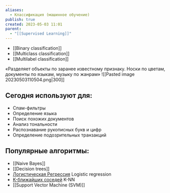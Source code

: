 ```yaml
---
aliases:
  - Классификация (машинное обучение)
publish: true
created: 2023-05-03 11:01
parent:
  - "[[Supervised Learning]]"
---
```


- [[Binary classification]]
- [[Multiclass classification]]
- [[Multilabel classification]]


«Разделяет объекты по заранее известному признаку. Носки по цветам, документы по языкам, музыку по жанрам»
![[Pasted image 20230503110504.png|300]]

## Сегодня используют для:
-   Спам-фильтры
-   Определение языка
-   Поиск похожих документов
-   Анализ тональности
-   Распознавание рукописных букв и цифр
-   Определение подозрительных транзакций

## Популярные алгоритмы:
- [[Naive Bayes]]
- [[Decision trees]]
- [Логистическая Регрессия](https://ru.wikipedia.org/wiki/%D0%9B%D0%BE%D0%B3%D0%B8%D1%81%D1%82%D0%B8%D1%87%D0%B5%D1%81%D0%BA%D0%B0%D1%8F_%D1%80%D0%B5%D0%B3%D1%80%D0%B5%D1%81%D1%81%D0%B8%D1%8F) Logistic regression
- [K-ближайших соседей](https://ru.wikipedia.org/wiki/%D0%9C%D0%B5%D1%82%D0%BE%D0%B4_k-%D0%B1%D0%BB%D0%B8%D0%B6%D0%B0%D0%B9%D1%88%D0%B8%D1%85_%D1%81%D0%BE%D1%81%D0%B5%D0%B4%D0%B5%D0%B9) K-NN
- [[Support Vector Machine (SVM)]]

